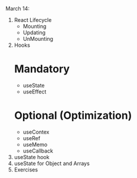 March 14:

1. React Lifecycle
   - Mounting
   - Updating
   - UnMounting
2. Hooks
   # Mandatory
   - useState
   - useEffect
   # Optional (Optimization)
   - useContex
   - useRef
   - useMemo
   - useCallback
3. useState hook
4. useState for Object and Arrays
5. Exercises
